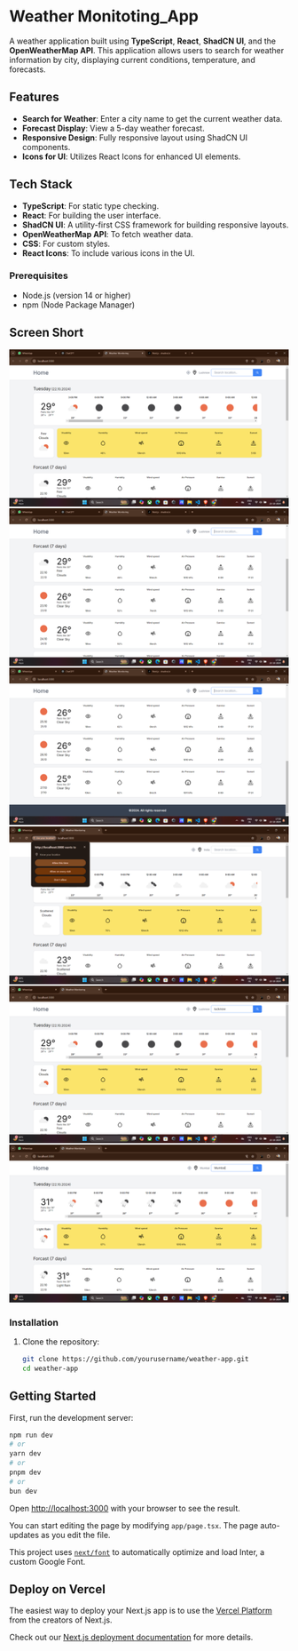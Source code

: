 # Weather Monitoting_App

A weather application built using **TypeScript**, **React**, **ShadCN UI**, and the **OpenWeatherMap API**. This application allows users to search for weather information by city, displaying current conditions, temperature, and forecasts.


## Features

- **Search for Weather**: Enter a city name to get the current weather data.
- **Forecast Display**: View a 5-day weather forecast.
- **Responsive Design**: Fully responsive layout using ShadCN UI components.
- **Icons for UI**: Utilizes React Icons for enhanced UI elements.

## Tech Stack

- **TypeScript**: For static type checking.
- **React**: For building the user interface.
- **ShadCN UI**: A utility-first CSS framework for building responsive layouts.
- **OpenWeatherMap API**: To fetch weather data.
- **CSS**: For custom styles.
- **React Icons**: To include various icons in the UI.

### Prerequisites

- Node.js (version 14 or higher)
- npm (Node Package Manager)

## Screen Short

![Alt text](images/s1.png)
![Alt text](images/s2.png)
![Alt text](images/s3.png)
![Alt text](images/s4.png)
![Alt text](images/s5.png)
![Alt text](images/s6.png)

### Installation

1. Clone the repository:
   ```bash
   git clone https://github.com/yourusername/weather-app.git
   cd weather-app


## Getting Started

First, run the development server:

```bash
npm run dev
# or
yarn dev
# or
pnpm dev
# or
bun dev
```

Open [http://localhost:3000](http://localhost:3000) with your browser to see the result.

You can start editing the page by modifying `app/page.tsx`. The page auto-updates as you edit the file.

This project uses [`next/font`](https://nextjs.org/docs/basic-features/font-optimization) to automatically optimize and load Inter, a custom Google Font.


## Deploy on Vercel

The easiest way to deploy your Next.js app is to use the [Vercel Platform](https://vercel.com/new?utm_medium=default-template&filter=next.js&utm_source=create-next-app&utm_campaign=create-next-app-readme) from the creators of Next.js.

Check out our [Next.js deployment documentation](https://nextjs.org/docs/deployment) for more details.
